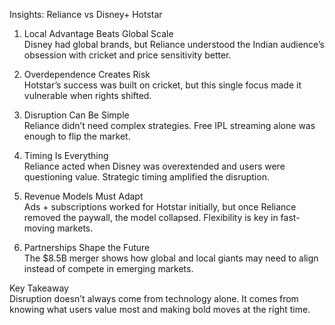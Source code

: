 Insights: Reliance vs Disney+ Hotstar  

1. Local Advantage Beats Global Scale  
   Disney had global brands, but Reliance understood the Indian audience’s obsession with cricket and price sensitivity better.  

2. Overdependence Creates Risk  
   Hotstar’s success was built on cricket, but this single focus made it vulnerable when rights shifted.  

3. Disruption Can Be Simple  
   Reliance didn’t need complex strategies. Free IPL streaming alone was enough to flip the market.  

4. Timing Is Everything  
   Reliance acted when Disney was overextended and users were questioning value. Strategic timing amplified the disruption.  

5. Revenue Models Must Adapt  
   Ads + subscriptions worked for Hotstar initially, but once Reliance removed the paywall, the model collapsed. Flexibility is key in fast-moving markets.  

6. Partnerships Shape the Future  
   The $8.5B merger shows how global and local giants may need to align instead of compete in emerging markets.  

Key Takeaway  
Disruption doesn’t always come from technology alone. It comes from knowing what users value most and making bold moves at the right time.
